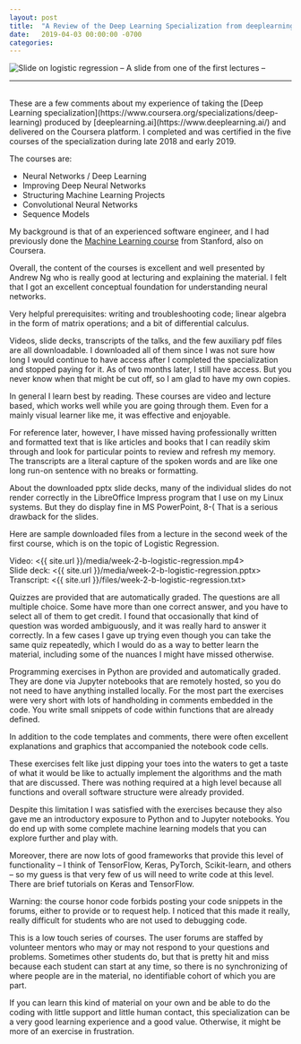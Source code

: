 ```yaml
---
layout: post
title:  "A Review of the Deep Learning Specialization from deeplearning.ai"
date:   2019-04-03 00:00:00 -0700
categories: 
---
```


<image src="{{ site.url}}/images/logistic-regression.png" alt="Slide on logistic regression" />
&ndash; A slide from one of the first lectures &ndash;
<br />
<hr />
<br />
These are a few comments about my experience of taking the [Deep Learning specialization](https://www.coursera.org/specializations/deep-learning) produced by [deeplearning.ai](https://www.deeplearning.ai/) and delivered on the Coursera platform. I completed and was certified in the five courses of the specialization during late 2018 and early 2019.

The courses are:

- Neural Networks / Deep Learning
- Improving Deep Neural Networks
- Structuring Machine Learning Projects
- Convolutional Neural Networks
- Sequence Models

My background is that of an experienced software engineer, and I had previously done the [Machine Learning course](https://www.coursera.org/learn/machine-learning) from Stanford, also on Coursera.

Overall, the content of the courses is excellent and well presented by Andrew Ng who is really good at lecturing and explaining the material. I felt that I got an excellent conceptual foundation for understanding neural networks.

Very helpful prerequisites: writing and troubleshooting code; linear algebra in the form of matrix operations; and a bit of differential calculus.

Videos, slide decks, transcripts of the talks, and the few auxiliary pdf files are all downloadable. I downloaded all of them since I was not sure how long I would continue to have access after I completed the specialization and stopped paying for it. As of two months later, I still have access. But you never know when that might be cut off, so I am glad to have my own copies.

In general I learn best by reading. These courses are video and lecture based, which works well while you are going through them. Even for a mainly visual learner like me, it was effective and enjoyable. 

For reference later, however, I have missed having professionally written and formatted text that is like articles and books that I can readily skim through and look for particular points to review and refresh my memory. The transcripts are a literal capture of the spoken words and are like one long run-on sentence with no breaks or formatting.

About the downloaded pptx slide decks, many of the individual slides do not render correctly in the LibreOffice Impress program that I use on my Linux systems. But they do display fine in MS PowerPoint, 8-(  That is a serious drawback for the slides.

Here are sample downloaded files from a lecture in the second week of the first course, which is on the topic of Logistic Regression.

Video: <{{ site.url }}/media/week-2-b-logistic-regression.mp4>  
Slide deck: <{{ site.url }}/media/week-2-b-logistic-regression.pptx>  
Transcript: <{{ site.url }}/files/week-2-b-logistic-regression.txt>

Quizzes are provided that are automatically graded. The questions are all multiple choice. Some have more than one correct answer, and you have to select all of them to get credit. I found that occasionally that kind of question was worded ambiguously, and it was really hard to answer it correctly. In a few cases I gave up trying even though you can take the same quiz repeatedly, which I would do as a way to better learn the material, including some of the nuances I might have missed otherwise.

Programming exercises in Python are provided and automatically graded. They are done via Jupyter notebooks that are remotely hosted, so you do not need to have anything installed locally. For the most part the exercises were very short with lots of handholding in comments embedded in the code. You write small snippets of code within functions that are already defined.

In addition to the code templates and comments, there were often excellent explanations and graphics that accompanied the notebook code cells.

These exercises felt like just dipping your toes into the waters to get a taste of what it would be like to actually implement the algorithms and the math that are discussed. There was nothing required at a high level because all functions and overall software structure were already provided.

Despite this limitation I was satisfied with the exercises because they also gave me an introductory exposure to Python and to Jupyter notebooks. You do end up with some complete machine learning models that you can explore further and play with.

Moreover, there are now lots of good frameworks that provide this level of functionality – I think of TensorFlow, Keras, PyTorch, Scikit-learn, and others – so my guess is that very few of us will need to write code at this level. There are brief tutorials on Keras and TensorFlow.

Warning: the course honor code forbids posting your code snippets in the forums, either to provide or to request help. I noticed that this made it really, really difficult for students who are not used to debugging code.

This is a low touch series of courses. The user forums are staffed by volunteer mentors who may or may not respond to your questions and problems. Sometimes other students do, but that is pretty hit and miss because each student can start at any time, so there is no synchronizing of where people are in the material, no identifiable cohort of which you are part.

If you can learn this kind of material on your own and be able to do the coding with little support and little human contact, this specialization can be a very good learning experience and a good value. Otherwise, it might be more of an exercise in frustration.
